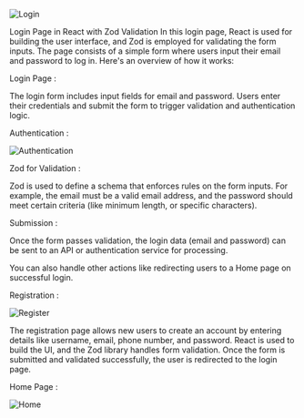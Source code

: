 ![Login](https://github.com/user-attachments/assets/48ad7a06-8ab8-4ae5-bfe1-be7549ea8694)

Login Page in React with Zod Validation
In this login page, React is used for building the user interface, and Zod is employed for validating the form inputs. The page consists of a simple form where users input their email and password to log in. Here's an overview of how it works:

Login Page :
   
The login form includes input fields for email and password. Users enter their credentials and submit the form to trigger validation and authentication logic.

Authentication :

![Authentication](https://github.com/user-attachments/assets/aedeaafe-aac1-47f0-a149-0375312bda43)

Zod for Validation :

Zod is used to define a schema that enforces rules on the form inputs. For example, the email must be a valid email address, and the password should meet certain criteria (like minimum length, or specific characters).

Submission :

Once the form passes validation, the login data (email and password) can be sent to an API or authentication service for processing.

You can also handle other actions like redirecting users to a Home page on successful login.

Registration :

![Register](https://github.com/user-attachments/assets/3095d58f-09e0-4b85-bdc6-9374b448735f)

The registration page allows new users to create an account by entering details like username, email, phone number, and password. React is used to build the UI, and the Zod library handles form validation. Once the form is submitted and validated successfully, the user is redirected to the login page.

Home Page :

![Home](https://github.com/user-attachments/assets/90e474d0-0b9e-4b97-b877-78eb74783b17)



